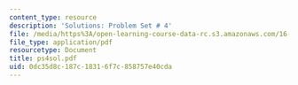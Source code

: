 ```yaml
---
content_type: resource
description: 'Solutions: Problem Set # 4'
file: /media/https%3A/open-learning-course-data-rc.s3.amazonaws.com/16-920j-numerical-methods-for-partial-differential-equations-sma-5212-spring-2003/0dc35d8c187c18316f7c858757e40cda_ps4sol.pdf
file_type: application/pdf
resourcetype: Document
title: ps4sol.pdf
uid: 0dc35d8c-187c-1831-6f7c-858757e40cda
---
```

